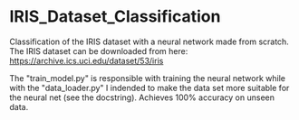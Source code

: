 # IRIS_Dataset_Classification
Classification of the IRIS dataset with a neural network made from scratch.
The IRIS dataset can be downloaded from here: https://archive.ics.uci.edu/dataset/53/iris

The "train_model.py" is responsible with training the neural network while with the "data_loader.py" I indended to make the data set more suitable for the neural net (see the docstring).
Achieves 100% accuracy on unseen data.
